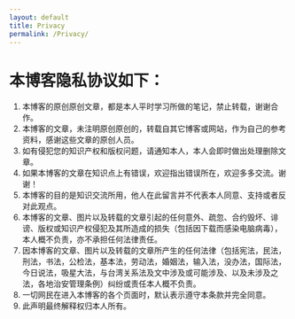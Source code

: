 ```yaml
---
layout: default
title: Privacy
permalink: /Privacy/
---
```


# 本博客隐私协议如下：

1. 本博客的原创原创文章，都是本人平时学习所做的笔记，禁止转载，谢谢合作。
2. 本博客的文章，未注明原创原创的，转载自其它博客或网站，作为自己的参考资料，感谢这些文章的原创人员。
3. 如有侵犯您的知识产权和版权问题，请通知本人，本人会即时做出处理删除文章。
4. 如果本博客的文章在知识点上有错误，欢迎指出错误所在，欢迎多多交流。谢谢！
5. 本博客的目的是知识交流所用，他人在此留言并不代表本人同意、支持或者反对此观点。
6. 本博客的文章、图片以及转载的文章引起的任何意外、疏忽、合约毁坏、诽谤、版权或知识产权侵犯及其所造成的损失（包括因下载而感染电脑病毒），本人概不负责，亦不承担任何法律责任。
7. 因本博客的文章、图片以及转载的文章所产生的任何法律（包括宪法，民法，刑法，书法，公检法，基本法，劳动法，婚姻法，输入法，没办法，国际法，今日说法，吸星大法，与台湾关系法及文中涉及或可能涉及、以及未涉及之法，各地治安管理条例）纠纷或责任本人概不负责。
8. 一切网民在进入本博客的各个页面时，默认表示遵守本条款并完全同意。
9. 此声明最终解释权归本人所有。